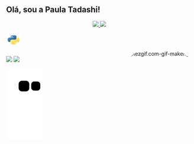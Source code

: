 ## Olá, sou a Paula Tadashi!
<div align="center">
  <a href="https://github.com/paulatadashi">
  <img height="140em" src="https://github-readme-stats.vercel.app/api?username=paulatadashi&show_icons=true&theme=radical&include_all_commits=true&count_private=true"/>
  <img height="139em" src="https://github-readme-stats.vercel.app/api/top-langs/?username=paulatadashi&layout=compact&langs_count=7&theme=radical"/>
</div>
  <div style="display: inline_block"><br>
  <img align="center" alt="Rafa-Python" height="30" width="40" src="https://raw.githubusercontent.com/devicons/devicon/master/icons/python/python-original.svg">
</div>     
    
  <img align="right" alt="Rezgif.com-gif-maker.gif" height="150" style="border-radius:50px;" 
  src="https://media.discordapp.net/attachments/943326514018132001/943326571928907886/ezgif.com-gif-maker.gif">
  </div>     
  
  ##
 
<div> 
  
  <a href="https://www.linkedin.com/in/paula-lopes/" target="_blank"><img src="https://img.shields.io/badge/-LinkedIn-%230077B5?style=for-the-badge&logo=linkedin&logoColor=white" target="_blank"></a> 
 <a href = "mailto:paulagabrielalopes2022@gmail.com"><img src="https://img.shields.io/badge/-Gmail-%23333?style=for-the-badge&logo=gmail&logoColor=white" target="_blank"></a>
 
  
   ![Snake animation](https://github.com/paulatadashi/paulatadashi/blob/output/github-contribution-grid-snake.svg)
 
</div>
